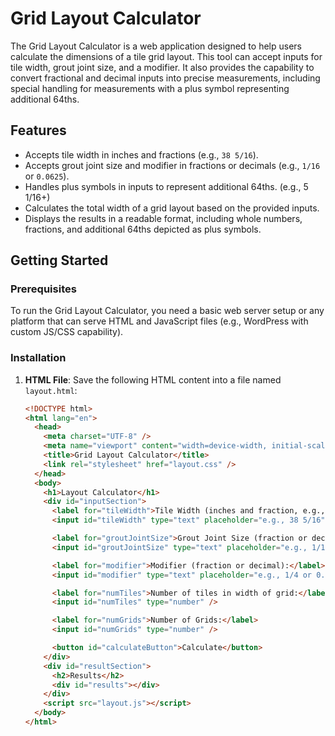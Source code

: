 # Grid Layout Calculator

The Grid Layout Calculator is a web application designed to help users calculate the dimensions of a tile grid layout. This tool can accept inputs for tile width, grout joint size, and a modifier. It also provides the capability to convert fractional and decimal inputs into precise measurements, including special handling for measurements with a plus symbol representing additional 64ths.

## Features

- Accepts tile width in inches and fractions (e.g., `38 5/16`).
- Accepts grout joint size and modifier in fractions or decimals (e.g., `1/16` or `0.0625`).
- Handles plus symbols in inputs to represent additional 64ths. (e.g., 5 1/16+)
- Calculates the total width of a grid layout based on the provided inputs.
- Displays the results in a readable format, including whole numbers, fractions, and additional 64ths depicted as plus symbols.

## Getting Started

### Prerequisites

To run the Grid Layout Calculator, you need a basic web server setup or any platform that can serve HTML and JavaScript files (e.g., WordPress with custom JS/CSS capability).

### Installation

1. **HTML File**: Save the following HTML content into a file named `layout.html`:
   ```html
   <!DOCTYPE html>
   <html lang="en">
     <head>
       <meta charset="UTF-8" />
       <meta name="viewport" content="width=device-width, initial-scale=1.0" />
       <title>Grid Layout Calculator</title>
       <link rel="stylesheet" href="layout.css" />
     </head>
     <body>
       <h1>Layout Calculator</h1>
       <div id="inputSection">
         <label for="tileWidth">Tile Width (inches and fraction, e.g., 38 5/16):</label>
         <input id="tileWidth" type="text" placeholder="e.g., 38 5/16" />

         <label for="groutJointSize">Grout Joint Size (fraction or decimal):</label>
         <input id="groutJointSize" type="text" placeholder="e.g., 1/16 or 0.0625" />

         <label for="modifier">Modifier (fraction or decimal):</label>
         <input id="modifier" type="text" placeholder="e.g., 1/4 or 0.25" />

         <label for="numTiles">Number of tiles in width of grid:</label>
         <input id="numTiles" type="number" />

         <label for="numGrids">Number of Grids:</label>
         <input id="numGrids" type="number" />

         <button id="calculateButton">Calculate</button>
       </div>
       <div id="resultSection">
         <h2>Results</h2>
         <div id="results"></div>
       </div>
       <script src="layout.js"></script>
     </body>
   </html>
